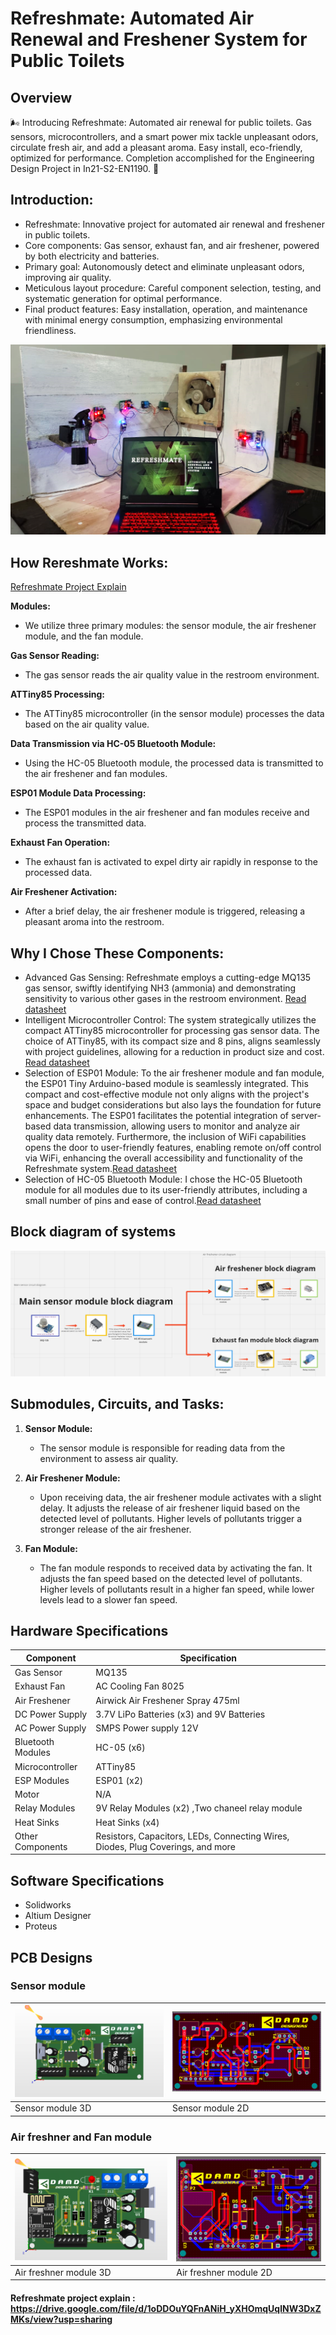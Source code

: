 

# Refreshmate: Automated Air Renewal and Freshener System for Public Toilets


## Overview
 🌬️ Introducing Refreshmate: Automated air renewal for public toilets. Gas sensors, microcontrollers, and a smart power mix tackle unpleasant odors, circulate fresh air, and add a pleasant aroma. Easy install, eco-friendly, optimized for performance. Completion accomplished for the Engineering Design Project in In21-S2-EN1190. 🚀

## Introduction:

- Refreshmate: Innovative project for automated air renewal and freshener in public toilets.
- Core components: Gas sensor, exhaust fan, and air freshener, powered by both electricity and batteries.
- Primary goal: Autonomously detect and eliminate unpleasant odors, improving air quality.
- Meticulous layout procedure: Careful component selection, testing, and systematic generation for optimal performance.
- Final product features: Easy installation, operation, and maintenance with minimal energy consumption, emphasizing environmental friendliness.

![Project Image](https://raw.githubusercontent.com/maduwanthasl/RefreshMate/main/Project%20images/Refreshmate%20project.png)

## How Rereshmate Works:

[Refreshmate Project Explain](https://github.com/maduwanthasl/RefreshMate/assets/107339150/9a8a3949-62f4-4360-bf2a-769d5a35e4b5)

**Modules:**
- We utilize three primary modules: the sensor module, the air freshener module, and the fan module.

**Gas Sensor Reading:**
- The gas sensor reads the air quality value in the restroom environment.

**ATTiny85 Processing:**
- The ATTiny85 microcontroller (in the sensor module) processes the data based on the air quality value.

**Data Transmission via HC-05 Bluetooth Module:**
- Using the HC-05 Bluetooth module, the processed data is transmitted to the air freshener and fan modules.

**ESP01 Module Data Processing:**
- The ESP01 modules in the air freshener and fan modules receive and process the transmitted data.

**Exhaust Fan Operation:**
- The exhaust fan is activated to expel dirty air rapidly in response to the processed data.

**Air Freshener Activation:**
- After a brief delay, the air freshener module is triggered, releasing a pleasant aroma into the restroom.

## Why I Chose These Components:

- Advanced Gas Sensing: Refreshmate employs a cutting-edge MQ135 gas sensor, swiftly identifying NH3 (ammonia) and demonstrating sensitivity to various other gases in the restroom environment. [Read datasheet](https://github.com/maduwanthasl/RefreshMate/blob/main/Datasheets/SNS-MQ135.pdf)
- Intelligent Microcontroller Control: The system strategically utilizes the compact ATTiny85 microcontroller for processing gas sensor data. The choice of ATTiny85, with its compact size and 8 pins, aligns seamlessly with project guidelines, allowing for a reduction in product size and cost. [Read datasheet](https://github.com/maduwanthasl/RefreshMate/blob/main/Datasheets/Atmel-2586-AVR-8-bit-Microcontroller-ATtiny25-ATtiny45-ATtiny85_Datasheet.pdf)
- Selection of ESP01 Module: To the air freshener module and fan module, the ESP01 Tiny Arduino-based module is seamlessly integrated. This compact and cost-effective module not only aligns with the project's space and budget considerations but also lays the foundation for future enhancements. The ESP01 facilitates the potential integration of server-based data transmission, allowing users to monitor and analyze air quality data remotely. Furthermore, the inclusion of WiFi capabilities opens the door to user-friendly features, enabling remote on/off control via WiFi, enhancing the overall accessibility and functionality of the Refreshmate system.[Read datasheet](https://github.com/maduwanthasl/RefreshMate/blob/main/Datasheets/esp01.pdf)
- Selection of HC-05 Bluetooth Module: I chose the HC-05 Bluetooth module for all modules due to its user-friendly attributes, including a small number of pins and ease of control.[Read datasheet](https://github.com/maduwanthasl/RefreshMate/blob/main/Datasheets/HC-05%20Datasheet.pdf)

## Block diagram of systems
![Block diagram](https://github.com/maduwanthasl/RefreshMate/blob/main/Block%20diagram/Main%20block%20daigram.png)

## Submodules, Circuits, and Tasks:

1. **Sensor Module:**
   - The sensor module is responsible for reading data from the environment to assess air quality.

2. **Air Freshener Module:**
   - Upon receiving data, the air freshener module activates with a slight delay. It adjusts the release of air freshener liquid based on the detected level of pollutants. Higher levels of pollutants trigger a stronger release of the air freshener.

3. **Fan Module:**
   - The fan module responds to received data by activating the fan. It adjusts the fan speed based on the detected level of pollutants. Higher levels of pollutants result in a higher fan speed, while lower levels lead to a slower fan speed.

## Hardware Specifications

| Component                | Specification              |
|--------------------------|-----------------------------|
| Gas Sensor               | MQ135                       |
| Exhaust Fan              | AC Cooling Fan 8025        |
| Air Freshener            | Airwick Air Freshener Spray 475ml |
| DC Power Supply          | 3.7V LiPo Batteries (x3) and 9V Batteries |
| AC Power Supply          | SMPS Power supply 12V |
| Bluetooth Modules        | HC-05 (x6)                  |
| Microcontroller          | ATTiny85                    |
| ESP Modules              | ESP01 (x2)                  |
| Motor                    | N/A                         |
| Relay Modules            | 9V Relay Modules (x2) ,Two chaneel relay module |
| Heat Sinks               | Heat Sinks (x4)             |
| Other Components         | Resistors, Capacitors, LEDs, Connecting Wires, Diodes, Plug Coverings, and more |

## Software Specifications

- Solidworks
- Altium Designer
- Proteus

## PCB Designs

### Sensor module

| ![Sensor module 3D ](https://github.com/maduwanthasl/RefreshMate/blob/main/pcb%20designs/Sensor%20module/sensor%20module%20pcb.png) | ![Sensor module 2D](https://github.com/maduwanthasl/RefreshMate/blob/main/pcb%20designs/Sensor%20module/sensor%20module%20pcb%202D%20view.png) |
|---|---|
| Sensor module 3D | Sensor module 2D |

### Air freshner and Fan module
| ![Air freshner module 3D](https://github.com/maduwanthasl/RefreshMate/blob/main/pcb%20designs/Air%20freshner%20module%20%2B%20Fan%20module/Air%20freshner%20and%20fan%20module%20pcb.png) | ![Air freshner module 2D](https://github.com/maduwanthasl/RefreshMate/blob/main/pcb%20designs/Air%20freshner%20module%20%2B%20Fan%20module/Air%20freshner%20and%20fan%20module%20pcb%202D%20view.png) |
|---|---|
| Air freshner module 3D | Air freshner module 2D |


  
#### Refreshmate project explain : https://drive.google.com/file/d/1oDDOuYQFnANiH_yXHOmqUqlNW3DxZMKs/view?usp=sharing
